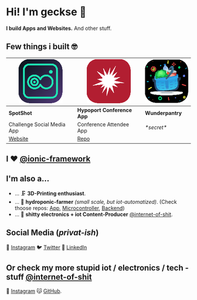 # Hi! I'm geckse 👋

**I build Apps and Websites.** And other stuff.

## Few things i built 🤓
![SpotShot Logo](/images/spotshot-app-icon.png) | ![Hypoport_Conference_app Logo](/images/hypoport-conference-attendee-app-icon.png)  | ![Wunderpantry Logo](/images/wunderpantry-app-icon.png)
------------ | ------------- | -------------
**SpotShot** | **Hypoport Conference App** | **Wunderpantry**
Challenge Social Media App | Conference Attendee App | *\*secret\**
[Website](https://spotshot.io) | [Repo](https://github.com/hypoport/hp-conference-app) | 

## I ❤️ [@ionic-framework](https://github.com/ionic-team/ionic-framework)

## I'm also a...
* ... 🗜️ **3D-Printing enthusiast**.
* ... 🌱 **hydroponic-farmer** *(small scale, but iot-automatized)*. (Check thoose repos: [App](https://github.com/geckse/hydroponic-iot-app), [Microcontroller](https://github.com/geckse/hydroponic-iot-esp-32-controller), [Backend](https://github.com/geckse/hydroponic-iot-backend))
* ... 💩 **shitty electronics + iot Content-Producer** [@internet-of-shit](https://github.com/internet-of-shit).

## Social Media (*privat-ish*)

🤳 [Instagram](https://www.instagram.com/geck.se/)
🐦 [Twitter](https://twitter.com/geckse)
👔 [LinkedIn](https://www.linkedin.com/in/geckse/)

## Or check my more stupid iot / electronics / tech - stuff [@internet-of-shit](https://github.com/internet-of-shit)

🤳 [Instagram](https://www.instagram.com/internetofsh.t/)
😽 [GitHub](https://github.com/internet-of-shit).
